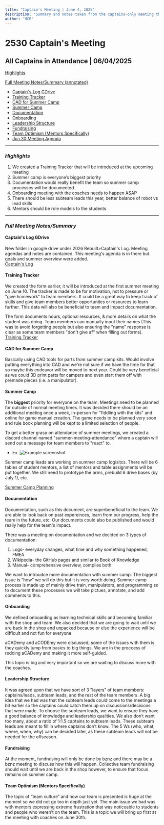 ```yaml
---
title: "Captain's Meeting | June 4, 2025"
description: "Summary and notes taken from the captains-only meeting that occurred on 06/04/2025"
author: "MCB"
---
```


# 2530 Captain's Meeting
## All Captains in Attendance | 06/04/2025

[Highlights](###highlights)

[Full Meeting Notes/Summary (annotated)](###full-meeting-notes/summary)
- [Captain's Log GDrive](####captain's-log-gdrive)
- [Training Tracker](####training-tracker)
- [CAD for Summer Camp](####cad-for-summer-camp)
- [Summer Camp](####summer-camp)
- [Documentation](####documentation)
- [Onboarding](####onboarding)
- [Leadership Structure](####leadership-structure)
- [Fundraising](####fundraising)
- [Team Optimism (Mentors Specifically)](####team-optimism-mentors-specifically)
- [Jun 30 Meeting Agenda](####jun-30-meeting-agenda)
___

### *Highlights*
1. We created a Training Tracker that will be introduced at the upcoming meeting
2. Summer camp is everyone’s biggest priority
3. Documentation would really benefit the team so summer camp processes will be documented
4. Onboarding meeting with the coaches needs to happen ASAP
5. There should be less subteam leads this year, better balance of robot vs lead skills
6. Mentors should be role models to the students

---
### *Full Meeting Notes/Summary*

#### Captain's Log GDrive
New folder in google drive under 2026 Rebuilt>Captain's Log. Meeting agendas and notes are contained. This meeting's agenda is in there but goals and summer overview were added.  
[Captain's Log](https://drive.google.com/drive/u/0/folders/1F_eKgtbfHoOq6poDBIz4NhgQQPWWBIM3)


#### Training Tracker
We created the form earlier, it will be introduced at the first summer meeting on June 10. The tracker is made to be for motivation, not to pressure or "give homework" to team members. It could be a great way to keep track of skills and give team members better opportunites or resources to learn further. This data will also be beneficial to team and Impact documentation.  

The form documents hours, optional resources, & more details on what the student was doing. Team members can manually input their names (This was to avoid forgetting people but also ensuring the "name" response is clear as some team members "don't give af" when filling out forms).  
[Training Tracker](https://docs.google.com/forms/d/1njd9WH3oBx9bE8wn_AyGWvWPrSAvBWxCMBS1p-IdDEA/edit)


#### CAD for Summer Camp
Basically using CAD tools for parts from summer camp kits. Would involve putting everything into CAD and we're not sure if we have the time for that so maybe this endeavor will be moved to next year. Could be very beneficial as we could 3D print parts for campers and even start them off with premade pieces (i.e. a manipulator). 


#### Summer Camp
The **biggest** priority for everyone on the team. Meetings need to be planned for outside of normal meeting times. It was decided there should be an additional meeting once a week, in-person for "fiddling with the kits" and online for game manual creation. The game needs to be planned very soon and rule book planning will be kept to a limited selection of people.

To get a better grasp on attendance of summer meetings, we created a discord channel named "summer-meeting-attendance" where a captain will send out a message for team members to "react" to. 
- Ex. ![Example screenshot](/files://C:/Users/matildecabrera/markdown-notes/robotics/lead-meeting-notes/img/summer-meeting-attendance-example.png)

Summer camp leads are working on summer camp logisitcs. There will be 6 tables of student mentors, a list of mentors and table assignments will be put together. We still need to prototype the arms, prebuild 6 drive bases (by July 1), etc.

[Summer Camp Planning](https://drive.google.com/drive/u/0/folders/1y1GeOb72mBThDigm6f5dNR9sxe82fs4z)


#### Documentation
Documentation, such as this document, are superbeneficial to the team. We are able to look back on past expereinces, learn from our progress, help the team in the future, etc. Our documents could also be published and would really help for the team's impact.

There was a meeting on documentation and we decided on 3 types of documentation:
1. Logs- everyday changes, what time and why something happened, FMEA
2. Wikipedia- the GitHub pages and similar to Book of Knowledge
3. Manual- comprehensive overview, compiles both

We want to introudce more documentation with summer camp. The biggest issue is "how" we will do this but it is very worth doing. Summer camp process is made up of mainly drive train, manipulators, and programming so to document these processes we will take pictues, annotate, and add comments to this.


#### Onboarding
We defined onboarding as learning technical skills and becoming familiar with the shop and team. We also decided that we are going to wait until we are back in the shop and unpacked because or else the experience will be difficult and not fun for everyone. 

aCADemy and aCODEmy were discussed, some of the issues with them is they quickly jump from basics to big things. We are in the proccess of redoing aCADemy and making it more self-guided.

This topic is big and very important so we are waiting to discuss more with the coaches.


#### Leadership Structure
It was agreed upon that we have sort of 3 "layers" of team members: captains/leads, subteam leads, and the rest of the team members. A big idea that we had was that the subteam leads could come to the meetings a bit earlier so the captains could catch them up on discussions/decisions that were made. To choose the subteam leads, we want to ensure they have a good balance of knowledge and leadership qualities. We also don’t want too many, about a ratio of 1:1.5 captains to subteam leads. These subteam leads are meant to fill in where captains don’t know.  The 5 Ws (who, what, where, when, why) can be decided later, as these subteam leads will not be needed for the offseason.


#### Fundraising
At the moment, fundraising will only be done by bznz and there may be a bznz meeting to discuss how this will happen. Collective team fundraising should wait until we are back in the shop however, to ensure that focus remains on summer camp. 


#### Team Optimism (Mentors Specifically)
The topic of “team culture” and how our team is presented is huge at the moment so we did not go too in depth just yet. The main issue we had was with mentors expressing extreme frustration that was noticeable to students and people who weren’t on the team. This is a topic we will bring up first at the meeting with coaches on June 30th. 
